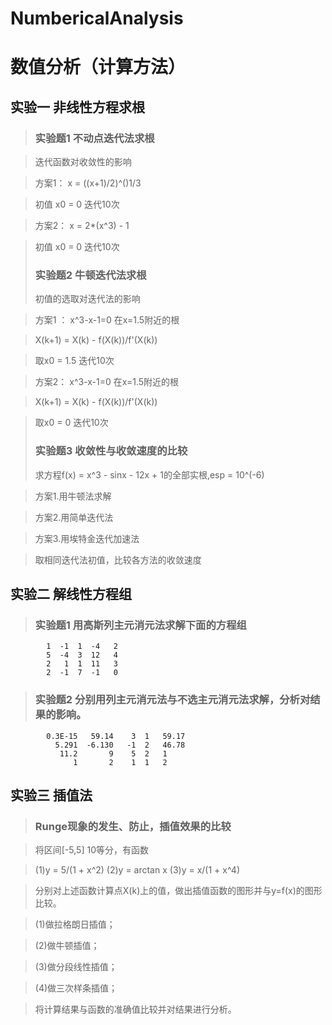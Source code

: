 # NumbericalAnalysis

# 数值分析（计算方法）

## 实验一 非线性方程求根

> ### 实验题1 不动点迭代法求根

> 迭代函数对收敛性的影响  

> 方案1： x = ((x+1)/2)^()1/3  

> 初值 x0 = 0   迭代10次  

> 方案2： x = 2*(x^3) - 1  

> 初值 x0 = 0  迭代10次
>### 实验题2 牛顿迭代法求根
> 初值的选取对迭代法的影响   

> 方案1 ： x^3-x-1=0  在x=1.5附近的根  

> X(k+1) = X(k) - f(X(k))/f'(X(k))  

> 取x0 = 1.5  迭代10次  

> 方案2：  x^3-x-1=0  在x=1.5附近的根  

> X(k+1) = X(k) - f(X(k))/f'(X(k))  

> 取x0 = 0  迭代10次  
>### 实验题3 收敛性与收敛速度的比较
> 求方程f(x) = x^3 - sinx - 12x + 1的全部实根,esp = 10^(-6)  

> 方案1.用牛顿法求解  

> 方案2.用简单迭代法  

> 方案3.用埃特金迭代加速法  

> 取相同迭代法初值，比较各方法的收敛速度  


## 实验二 解线性方程组
>### 实验题1 用高斯列主元消元法求解下面的方程组
			1  -1  1  -4   2
			5  -4  3  12   4
			2   1  1  11   3
			2  -1  7  -1   0
>### 实验题2 分别用列主元消元法与不选主元消元法求解，分析对结果的影响。
			0.3E-15   59.14    3  1   59.17
			  5.291  -6.130   -1  2   46.78
			   11.2       9    5  2   1
                  1       2    1  1   2

## 实验三 插值法
>### Runge现象的发生、防止，插值效果的比较  

> 将区间[-5,5] 10等分，有函数  

> (1)y = 5/(1 + x^2)  (2)y = arctan x  (3)y = x/(1 + x^4)  

> 分别对上述函数计算点X(k)上的值，做出插值函数的图形并与y=f(x)的图形比较。  

> (1)做拉格朗日插值；  

> (2)做牛顿插值；  

> (3)做分段线性插值；  

> (4)做三次样条插值；  

> 将计算结果与函数的准确值比较并对结果进行分析。
